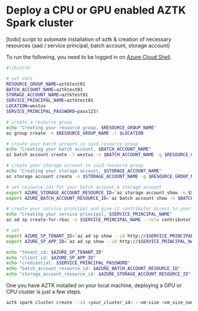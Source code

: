 # Deploy a CPU or GPU enabled AZTK Spark cluster

[todo] script to automate installation of aztk & creation of necessary resources (aad / service principal, batch account, storage account)

To run the following, you need to be logged in on [Azure Cloud Shell](https://shell.azure.com/).

```sh
#!/bin/sh

# set vars
RESOURCE_GROUP_NAME=aztktest01
BATCH_ACCOUNT_NAME=aztktest01
STORAGE_ACCOUNT_NAME=aztktest01
SERVICE_PRINCIPAL_NAME=aztktest01
LOCATION=westus
SERVICE_PRINCIPAL_PASSWORD=pass123!

# create a resource group
echo "Creating your resource group, $RESOURCE_GROUP_NAME"
az group create -n $RESOURCE_GROUP_NAME -l $LOCATION

# create your batch account in said resource group
echo "Creating your batch account, $BATCH_ACCOUNT_NAME"
az batch account create -l westus -n $BATCH_ACCOUNT_NAME -g $RESOURCE_GROUP_NAME

# create your storage account in said resource group
echo "Creating your storage account, $STORAGE_ACCOUNT_NAME"
az storage account create -n $STORAGE_ACCOUNT_NAME -g $RESOURCE_GROUP_NAME -l $LOCATION

# set resource ids for your batch account & storage account
export AZURE_STORAGE_ACCOUNT_RESOURCE_ID=`az storage account show -n $STORAGE_ACCOUNT_NAME -g $RESOURCE_GROUP_NAME | jq '.id' | tr -d '"'`
export AZURE_BATCH_ACCOUNT_RESOURCE_ID=`az batch account show -n $BATCH_ACCOUNT_NAME -g $RESOURCE_GROUP_NAME | jq '.id' | tr -d '"'`

# create your service principal and give it contributor access to your batch and storage accounts
echo "Creating your service principal, $SERVICE_PRINCIPAL_NAME"
az ad sp create-for-rbac -n $SERVICE_PRINCIPAL_NAME --role contributor --password $SERVICE_PRINCIPAL_PASSWORD --scopes $AZURE_BATCH_ACCOUNT_RESOURCE_ID $AZURE_STORAGE_ACCOUNT_RESOURCE_ID

# set 
export AZURE_SP_TENANT_ID=`az ad sp show --id http://$SERVICE_PRINCIPAL_NAME | jq '.additionalProperties.appOwnerTenantId' | tr -d '"'`
export AZURE_SP_APP_ID=`az ad sp show --id http://$SERVICE_PRINCIPAL_NAME | jq '.appId' | tr -d '"'`

echo "tenant_id: $AZURE_SP_TENANT_ID"
echo "client_id: $AZURE_SP_APP_ID"
echo "crediential: $SERVICE_PRINCIPAL_PASSWORD"
echo "batch_account_resource_id: $AZURE_BATCH_ACCOUNT_RESOURCE_ID"
echo "storage_account_resource_id: $AZURE_STORAGE_ACCOUNT_RESOURCE_ID"
```

One you have AZTK installed on your local machine, deploying a GPU or CPU cluster is just a few steps.

```sh
aztk spark cluster create --id <your_cluster_id> --vm-size <vm_size_name> --size <number_of_nodes>
```

